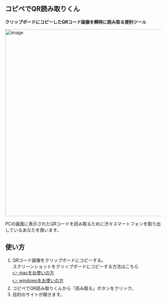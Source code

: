## コピペでQR読み取りくん
**クリップボードにコピーしたQRコード画像を瞬時に読み取る便利ツール**


<img width="600" alt="image" src="https://github.com/hirokiwa/qr-code-reader/assets/89170014/a71f41a8-cb03-4d62-a991-c289a3ccbd0f">

PCの画面に表示されたQRコードを読み取るために渋々スマートフォンを取り出しているあなたを救います。

## 使い方
1. QRコード画像をクリップボードにコピーする。<br>
スクリーンショットをクリップボードにコピーする方法はこちら<br>
[👉 macをお使いの方](https://support.apple.com/ja-jp/HT201361#:~:text=%E3%82%B9%E3%82%AF%E3%83%AA%E3%83%BC%E3%83%B3%E3%82%B7%E3%83%A7%E3%83%83%E3%83%88%E3%82%92%E3%82%AF%E3%83%AA%E3%83%83%E3%83%97%E3%83%9C%E3%83%BC%E3%83%89%E3%81%AB,%E3%81%A9%E3%81%93%E3%81%AB%E3%81%A7%E3%82%82%E3%83%9A%E3%83%BC%E3%82%B9%E3%83%88%E3%81%A7%E3%81%8D%E3%81%BE%E3%81%99%E3%80%82)<br>
[👉 windowsをお使いの方](https://support.microsoft.com/ja-jp/office/%E3%82%A6%E3%82%A3%E3%83%B3%E3%83%89%E3%82%A6%E3%81%BE%E3%81%9F%E3%81%AF%E7%94%BB%E9%9D%A2%E3%81%AE%E5%86%85%E5%AE%B9%E3%82%92%E3%82%B3%E3%83%94%E3%83%BC%E3%81%99%E3%82%8B-98c41969-51e5-45e1-be36-fb9381b32bb7)<br>
2. コピペでQR読み取りくんから「読み取る」ボタンをクリック。
3. 目的のサイトが開きます。